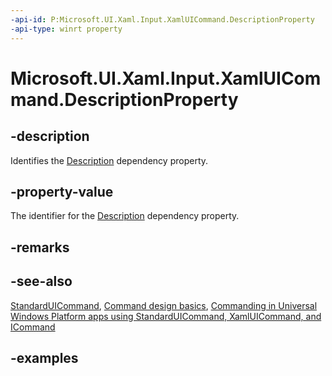 ```yaml
---
-api-id: P:Microsoft.UI.Xaml.Input.XamlUICommand.DescriptionProperty
-api-type: winrt property
---
```


<!-- Property syntax.
public DependencyProperty DescriptionProperty { get; }
-->

# Microsoft.UI.Xaml.Input.XamlUICommand.DescriptionProperty

## -description

Identifies the [Description](xamluicommand_description.md) dependency property.

## -property-value

The identifier for the [Description](xamluicommand_description.md) dependency property.

## -remarks

## -see-also

[StandardUICommand](standarduicommand.md), [Command design basics](/windows/uwp/layout/commanding-basics), [Commanding in Universal Windows Platform apps using StandardUICommand, XamlUICommand, and ICommand](/windows/uwp/design/controls-and-patterns/commanding)

## -examples
